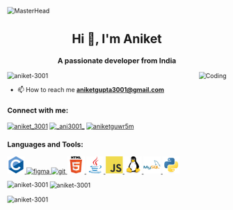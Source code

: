 ![MasterHead](https://external-content.duckduckgo.com/iu/?u=https%3A%2F%2Fmir-s3-cdn-cf.behance.net%2Fproject_modules%2F1400%2F6c0f9b95746151.5e9ecde69599e.gif&f=1&nofb=1&ipt=c96f04d286ead90cde2261497f5cebc2819e5ee25652762fa68a7e84ac841c74&ipo=images)
<h1 align="center">Hi 👋, I'm Aniket</h1>
<h3 align="center">A passionate developer from India</h3>
<img align="right" alt="Coding" witdh="400" src="https://external-content.duckduckgo.com/iu/?u=https%3A%2F%2Fmedia.giphy.com%2Fmedia%2F11jacPItBsJDLa%2Fgiphy.gif&f=1&nofb=1&ipt=b7d5edc88e7c4be510183cc53957f7dde92da36db358caa5c01079378bcff31f&ipo=images"

<p align="left"> <img src="https://komarev.com/ghpvc/?username=aniket-3001&label=Profile%20views&color=0e75b6&style=flat" alt="aniket-3001" /> </p>

- 📫 How to reach me **aniketgupta3001@gmail.com**

<h3 align="left">Connect with me:</h3>
<p align="left">
<a href="https://codeforces.com/profile/aniket_3001" target="blank"><img align="center" src="https://raw.githubusercontent.com/rahuldkjain/github-profile-readme-generator/master/src/images/icons/Social/codeforces.svg" alt="aniket_3001" height="30" width="40" /></a>
<a href="https://www.leetcode.com/_ani3001_" target="blank"><img align="center" src="https://raw.githubusercontent.com/rahuldkjain/github-profile-readme-generator/master/src/images/icons/Social/leet-code.svg" alt="_ani3001_" height="30" width="40" /></a>
<a href="https://auth.geeksforgeeks.org/user/aniketguwr5m" target="blank"><img align="center" src="https://raw.githubusercontent.com/rahuldkjain/github-profile-readme-generator/master/src/images/icons/Social/geeks-for-geeks.svg" alt="aniketguwr5m" height="30" width="40" /></a>
</p>

<h3 align="left">Languages and Tools:</h3>
<p align="left"> <a href="https://www.cprogramming.com/" target="_blank" rel="noreferrer"> <img src="https://raw.githubusercontent.com/devicons/devicon/master/icons/c/c-original.svg" alt="c" width="40" height="40"/> </a> <a href="https://www.figma.com/" target="_blank" rel="noreferrer"> <img src="https://www.vectorlogo.zone/logos/figma/figma-icon.svg" alt="figma" width="40" height="40"/> </a> <a href="https://git-scm.com/" target="_blank" rel="noreferrer"> <img src="https://www.vectorlogo.zone/logos/git-scm/git-scm-icon.svg" alt="git" width="40" height="40"/> </a> <a href="https://www.w3.org/html/" target="_blank" rel="noreferrer"> <img src="https://raw.githubusercontent.com/devicons/devicon/master/icons/html5/html5-original-wordmark.svg" alt="html5" width="40" height="40"/> </a> <a href="https://www.java.com" target="_blank" rel="noreferrer"> <img src="https://raw.githubusercontent.com/devicons/devicon/master/icons/java/java-original.svg" alt="java" width="40" height="40"/> </a> <a href="https://developer.mozilla.org/en-US/docs/Web/JavaScript" target="_blank" rel="noreferrer"> <img src="https://raw.githubusercontent.com/devicons/devicon/master/icons/javascript/javascript-original.svg" alt="javascript" width="40" height="40"/> </a> <a href="https://www.linux.org/" target="_blank" rel="noreferrer"> <img src="https://raw.githubusercontent.com/devicons/devicon/master/icons/linux/linux-original.svg" alt="linux" width="40" height="40"/> </a> <a href="https://www.mysql.com/" target="_blank" rel="noreferrer"> <img src="https://raw.githubusercontent.com/devicons/devicon/master/icons/mysql/mysql-original-wordmark.svg" alt="mysql" width="40" height="40"/> </a> <a href="https://www.python.org" target="_blank" rel="noreferrer"> <img src="https://raw.githubusercontent.com/devicons/devicon/master/icons/python/python-original.svg" alt="python" width="40" height="40"/> </a> </p>

<p><img align="left" src="https://github-readme-stats.vercel.app/api/top-langs?username=aniket-3001&show_icons=true&locale=en&layout=compact" alt="aniket-3001" /></p>

<p>&nbsp;<img align="center" src="https://github-readme-stats.vercel.app/api?username=aniket-3001&show_icons=true&locale=en" alt="aniket-3001" /></p>

<p><img align="center" src="https://github-readme-streak-stats.herokuapp.com/?user=aniket-3001&" alt="aniket-3001" /></p>

